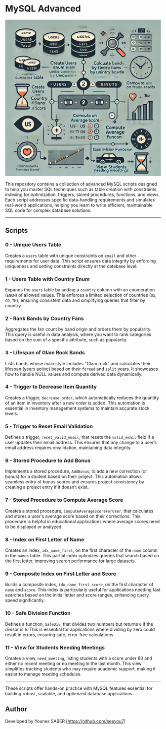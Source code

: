# MySQL Advanced

![Flowchart of MySQL Advanced Tasks](images/flowchart.webp)

This repository contains a collection of advanced MySQL scripts designed to help you master SQL techniques such as table creation with constraints, indexing for optimization, triggers, stored procedures, functions, and views. Each script addresses specific data-handling requirements and simulates real-world applications, helping you learn to write efficient, maintainable SQL code for complex database solutions.

---

## Scripts

### 0 - Unique Users Table
Creates a `users` table with unique constraints on `email` and other requirements for user data. This script ensures data integrity by enforcing uniqueness and setting constraints directly at the database level.

### 1 - Users Table with Country Enum
Expands the `users` table by adding a `country` column with an enumeration (`ENUM`) of allowed values. This enforces a limited selection of countries (`US`, `CO`, `TN`), ensuring consistent data and simplifying queries that filter by country.

### 2 - Rank Bands by Country Fans
Aggregates the fan count by band origin and orders them by popularity. This query is useful in data analysis, where you want to rank categories based on the sum of a specific attribute, such as popularity.

### 3 - Lifespan of Glam Rock Bands
Lists bands whose main style includes "Glam rock" and calculates their lifespan (years active) based on their `formed` and `split` years. It showcases how to handle NULL values and compute derived data dynamically.

### 4 - Trigger to Decrease Item Quantity
Creates a trigger, `decrease_order`, which automatically reduces the quantity of an item in inventory after a new order is added. This automation is essential in inventory management systems to maintain accurate stock levels.

### 5 - Trigger to Reset Email Validation
Defines a trigger, `reset_valid_email`, that resets the `valid_email` field if a user updates their email address. This ensures that any change to a user’s email address requires revalidation, maintaining data integrity.

### 6 - Stored Procedure to Add Bonus
Implements a stored procedure, `AddBonus`, to add a new correction (or bonus) for a student based on their project. This automation allows seamless entry of bonus scores and ensures project consistency by creating a project entry if it doesn’t exist.

### 7 - Stored Procedure to Compute Average Score
Creates a stored procedure, `ComputeAverageScoreForUser`, that calculates and stores a user's average score based on their corrections. This procedure is helpful in educational applications where average scores need to be displayed or analyzed.

### 8 - Index on First Letter of Name
Creates an index, `idx_name_first`, on the first character of the `name` column in the `names` table. This partial index optimizes queries that search based on the first letter, improving search performance for large datasets.

### 9 - Composite Index on First Letter and Score
Builds a composite index, `idx_name_first_score`, on the first character of `name` and `score`. This index is particularly useful for applications needing fast searches based on the initial letter and score ranges, enhancing query speed significantly.

### 10 - Safe Division Function
Defines a function, `SafeDiv`, that divides two numbers but returns `0` if the divisor is `0`. This is essential for applications where dividing by zero could result in errors, ensuring safe, error-free calculations.

### 11 - View for Students Needing Meetings
Creates a view, `need_meeting`, listing students with a score under 80 and either no recent meeting or no meeting in the last month. This view simplifies tracking students who may require academic support, making it easier to manage meeting schedules.

---

These scripts offer hands-on practice with MySQL features essential for building robust, scalable, and optimized database applications.

## Author

Developed by Younes SABER [https://github.com/seeyou7]
